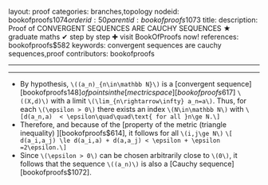 layout: proof
categories: branches,topology
nodeid: bookofproofs$1074
orderid: 50
parentid: bookofproofs$1073
title: 
description: Proof of CONVERGENT SEQUENCES ARE CAUCHY SEQUENCES ★ graduate maths ✔ step by step ✚ visit BookOfProofs now!
references: bookofproofs$582
keywords: convergent sequences are cauchy sequences,proof
contributors: bookofproofs

---


---

* By hypothesis, `\((a_n)_{n\in\mathbb N}\)` is a [convergent sequence][bookofproofs$148] of points in the [mectric space][bookofproofs$617] `\((X,d)\)` with a limit `\(\lim_{n\rightarrow\infty} a_n=a\)`.
Thus, for each `\(\epsilon > 0\)` there exists an index `\(N\in\mathbb N\)` with `\[d(a_n,a)  < \epsilon\quad\quad\text{ for all }n\ge N.\]`
* Therefore, and because of the [property of the metric (triangle inequality) ][bookofproofs$614], it follows  for all `\(i,j\ge N\)`  `\[ d(a_i,a_j) \le d(a_i,a) + d(a,a_j) < \epsilon + \epsilon =2\epsilon.\]`
* Since `\(\epsilon > 0\)` can be chosen arbitrarily close to `\(0\)`, it follows that the sequence `\((a_n)\)` is also a [Cauchy sequence][bookofproofs$1072].